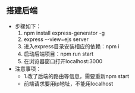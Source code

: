 ## 搭建后端
- 步骤如下：
	1. npm install express-generator -g
	2. express --view=ejs server
	3. 进入express目录安装相应的依赖：npm i
	4. 启动后端项目：npm run start
	5. 在浏览器窗口打开localhost:3000
- 注意事项：
	- 1.改了后端的路由等信息，需要重新npm start
	- 前端请求要用ip地址，不能用localhost
